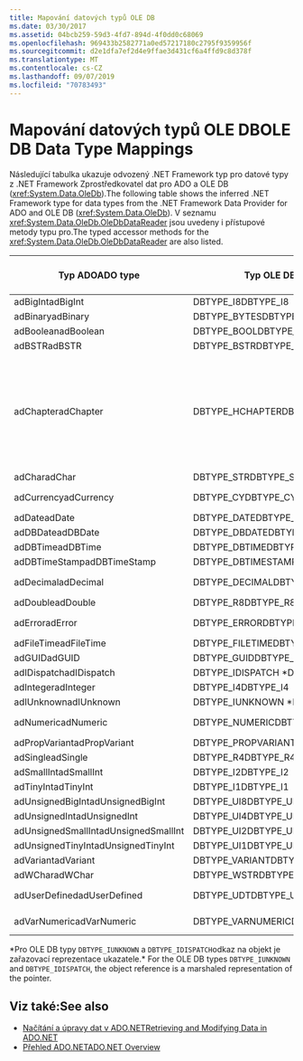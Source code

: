 ```yaml
---
title: Mapování datových typů OLE DB
ms.date: 03/30/2017
ms.assetid: 04bcb259-59d3-4fd7-894d-4f0dd0c68069
ms.openlocfilehash: 969433b2582771a0ed57217180c2795f9359956f
ms.sourcegitcommit: d2e1dfa7ef2d4e9ffae3d431cf6a4ffd9c8d378f
ms.translationtype: MT
ms.contentlocale: cs-CZ
ms.lasthandoff: 09/07/2019
ms.locfileid: "70783493"
---
```

# <a name="ole-db-data-type-mappings"></a><span data-ttu-id="0595e-102">Mapování datových typů OLE DB</span><span class="sxs-lookup"><span data-stu-id="0595e-102">OLE DB Data Type Mappings</span></span>
<span data-ttu-id="0595e-103">Následující tabulka ukazuje odvozený .NET Framework typ pro datové typy z .NET Framework Zprostředkovatel dat pro ADO a OLE DB (<xref:System.Data.OleDb>).</span><span class="sxs-lookup"><span data-stu-id="0595e-103">The following table shows the inferred .NET Framework type for data types from the .NET Framework Data Provider for ADO and OLE DB (<xref:System.Data.OleDb>).</span></span> <span data-ttu-id="0595e-104">V seznamu <xref:System.Data.OleDb.OleDbDataReader> jsou uvedeny i přístupové metody typu pro.</span><span class="sxs-lookup"><span data-stu-id="0595e-104">The typed accessor methods for the <xref:System.Data.OleDb.OleDbDataReader> are also listed.</span></span>  
  
|<span data-ttu-id="0595e-105">Typ ADO</span><span class="sxs-lookup"><span data-stu-id="0595e-105">ADO type</span></span>|<span data-ttu-id="0595e-106">Typ OLE DB</span><span class="sxs-lookup"><span data-stu-id="0595e-106">OLE DB type</span></span>|<span data-ttu-id="0595e-107">Typ rozhraní .NET Framework</span><span class="sxs-lookup"><span data-stu-id="0595e-107">.NET Framework type</span></span>|<span data-ttu-id="0595e-108">Přístupový objekt typu .NET Framework</span><span class="sxs-lookup"><span data-stu-id="0595e-108">.NET Framework typed accessor</span></span>|  
|--------------|-----------------|----------------------------------------------------------------------|--------------------------------------------------------------------------------|  
|<span data-ttu-id="0595e-109">adBigInt</span><span class="sxs-lookup"><span data-stu-id="0595e-109">adBigInt</span></span>|<span data-ttu-id="0595e-110">DBTYPE_I8</span><span class="sxs-lookup"><span data-stu-id="0595e-110">DBTYPE_I8</span></span>|<span data-ttu-id="0595e-111">Int64</span><span class="sxs-lookup"><span data-stu-id="0595e-111">Int64</span></span>|<span data-ttu-id="0595e-112">GetInt64()</span><span class="sxs-lookup"><span data-stu-id="0595e-112">GetInt64()</span></span>|  
|<span data-ttu-id="0595e-113">adBinary</span><span class="sxs-lookup"><span data-stu-id="0595e-113">adBinary</span></span>|<span data-ttu-id="0595e-114">DBTYPE_BYTES</span><span class="sxs-lookup"><span data-stu-id="0595e-114">DBTYPE_BYTES</span></span>|<span data-ttu-id="0595e-115">Byte[]</span><span class="sxs-lookup"><span data-stu-id="0595e-115">Byte[]</span></span>|<span data-ttu-id="0595e-116">GetBytes ()</span><span class="sxs-lookup"><span data-stu-id="0595e-116">GetBytes()</span></span>|  
|<span data-ttu-id="0595e-117">adBoolean</span><span class="sxs-lookup"><span data-stu-id="0595e-117">adBoolean</span></span>|<span data-ttu-id="0595e-118">DBTYPE_BOOL</span><span class="sxs-lookup"><span data-stu-id="0595e-118">DBTYPE_BOOL</span></span>|<span data-ttu-id="0595e-119">Boolean</span><span class="sxs-lookup"><span data-stu-id="0595e-119">Boolean</span></span>|<span data-ttu-id="0595e-120">GetBoolean()</span><span class="sxs-lookup"><span data-stu-id="0595e-120">GetBoolean()</span></span>|  
|<span data-ttu-id="0595e-121">adBSTR</span><span class="sxs-lookup"><span data-stu-id="0595e-121">adBSTR</span></span>|<span data-ttu-id="0595e-122">DBTYPE_BSTR</span><span class="sxs-lookup"><span data-stu-id="0595e-122">DBTYPE_BSTR</span></span>|<span data-ttu-id="0595e-123">String</span><span class="sxs-lookup"><span data-stu-id="0595e-123">String</span></span>|<span data-ttu-id="0595e-124">GetString ()</span><span class="sxs-lookup"><span data-stu-id="0595e-124">GetString()</span></span>|  
|<span data-ttu-id="0595e-125">adChapter</span><span class="sxs-lookup"><span data-stu-id="0595e-125">adChapter</span></span>|<span data-ttu-id="0595e-126">DBTYPE_HCHAPTER</span><span class="sxs-lookup"><span data-stu-id="0595e-126">DBTYPE_HCHAPTER</span></span>|<span data-ttu-id="0595e-127">Podporováno prostřednictvím `DataReader`.</span><span class="sxs-lookup"><span data-stu-id="0595e-127">Supported through the `DataReader`.</span></span> <span data-ttu-id="0595e-128">Viz [načítání dat pomocí objektu DataReader](retrieving-data-using-a-datareader.md).</span><span class="sxs-lookup"><span data-stu-id="0595e-128">See [Retrieving Data Using a DataReader](retrieving-data-using-a-datareader.md).</span></span>|<span data-ttu-id="0595e-129">GetValue ()</span><span class="sxs-lookup"><span data-stu-id="0595e-129">GetValue()</span></span>|  
|<span data-ttu-id="0595e-130">adChar</span><span class="sxs-lookup"><span data-stu-id="0595e-130">adChar</span></span>|<span data-ttu-id="0595e-131">DBTYPE_STR</span><span class="sxs-lookup"><span data-stu-id="0595e-131">DBTYPE_STR</span></span>|<span data-ttu-id="0595e-132">String</span><span class="sxs-lookup"><span data-stu-id="0595e-132">String</span></span>|<span data-ttu-id="0595e-133">GetString ()</span><span class="sxs-lookup"><span data-stu-id="0595e-133">GetString()</span></span>|  
|<span data-ttu-id="0595e-134">adCurrency</span><span class="sxs-lookup"><span data-stu-id="0595e-134">adCurrency</span></span>|<span data-ttu-id="0595e-135">DBTYPE_CY</span><span class="sxs-lookup"><span data-stu-id="0595e-135">DBTYPE_CY</span></span>|<span data-ttu-id="0595e-136">Desetinné číslo</span><span class="sxs-lookup"><span data-stu-id="0595e-136">Decimal</span></span>|<span data-ttu-id="0595e-137">GetDecimal ()</span><span class="sxs-lookup"><span data-stu-id="0595e-137">GetDecimal()</span></span>|  
|<span data-ttu-id="0595e-138">adDate</span><span class="sxs-lookup"><span data-stu-id="0595e-138">adDate</span></span>|<span data-ttu-id="0595e-139">DBTYPE_DATE</span><span class="sxs-lookup"><span data-stu-id="0595e-139">DBTYPE_DATE</span></span>|<span data-ttu-id="0595e-140">DateTime</span><span class="sxs-lookup"><span data-stu-id="0595e-140">DateTime</span></span>|<span data-ttu-id="0595e-141">GetDateTime()</span><span class="sxs-lookup"><span data-stu-id="0595e-141">GetDateTime()</span></span>|  
|<span data-ttu-id="0595e-142">adDBDate</span><span class="sxs-lookup"><span data-stu-id="0595e-142">adDBDate</span></span>|<span data-ttu-id="0595e-143">DBTYPE_DBDATE</span><span class="sxs-lookup"><span data-stu-id="0595e-143">DBTYPE_DBDATE</span></span>|<span data-ttu-id="0595e-144">DateTime</span><span class="sxs-lookup"><span data-stu-id="0595e-144">DateTime</span></span>|<span data-ttu-id="0595e-145">GetDateTime()</span><span class="sxs-lookup"><span data-stu-id="0595e-145">GetDateTime()</span></span>|  
|<span data-ttu-id="0595e-146">adDBTime</span><span class="sxs-lookup"><span data-stu-id="0595e-146">adDBTime</span></span>|<span data-ttu-id="0595e-147">DBTYPE_DBTIME</span><span class="sxs-lookup"><span data-stu-id="0595e-147">DBTYPE_DBTIME</span></span>|<span data-ttu-id="0595e-148">DateTime</span><span class="sxs-lookup"><span data-stu-id="0595e-148">DateTime</span></span>|<span data-ttu-id="0595e-149">GetDateTime()</span><span class="sxs-lookup"><span data-stu-id="0595e-149">GetDateTime()</span></span>|  
|<span data-ttu-id="0595e-150">adDBTimeStamp</span><span class="sxs-lookup"><span data-stu-id="0595e-150">adDBTimeStamp</span></span>|<span data-ttu-id="0595e-151">DBTYPE_DBTIMESTAMP</span><span class="sxs-lookup"><span data-stu-id="0595e-151">DBTYPE_DBTIMESTAMP</span></span>|<span data-ttu-id="0595e-152">DateTime</span><span class="sxs-lookup"><span data-stu-id="0595e-152">DateTime</span></span>|<span data-ttu-id="0595e-153">GetDateTime()</span><span class="sxs-lookup"><span data-stu-id="0595e-153">GetDateTime()</span></span>|  
|<span data-ttu-id="0595e-154">adDecimal</span><span class="sxs-lookup"><span data-stu-id="0595e-154">adDecimal</span></span>|<span data-ttu-id="0595e-155">DBTYPE_DECIMAL</span><span class="sxs-lookup"><span data-stu-id="0595e-155">DBTYPE_DECIMAL</span></span>|<span data-ttu-id="0595e-156">Desetinné číslo</span><span class="sxs-lookup"><span data-stu-id="0595e-156">Decimal</span></span>|<span data-ttu-id="0595e-157">GetDecimal ()</span><span class="sxs-lookup"><span data-stu-id="0595e-157">GetDecimal()</span></span>|  
|<span data-ttu-id="0595e-158">adDouble</span><span class="sxs-lookup"><span data-stu-id="0595e-158">adDouble</span></span>|<span data-ttu-id="0595e-159">DBTYPE_R8</span><span class="sxs-lookup"><span data-stu-id="0595e-159">DBTYPE_R8</span></span>|<span data-ttu-id="0595e-160">Double</span><span class="sxs-lookup"><span data-stu-id="0595e-160">Double</span></span>|<span data-ttu-id="0595e-161">GetDouble()</span><span class="sxs-lookup"><span data-stu-id="0595e-161">GetDouble()</span></span>|  
|<span data-ttu-id="0595e-162">adError</span><span class="sxs-lookup"><span data-stu-id="0595e-162">adError</span></span>|<span data-ttu-id="0595e-163">DBTYPE_ERROR</span><span class="sxs-lookup"><span data-stu-id="0595e-163">DBTYPE_ERROR</span></span>|<span data-ttu-id="0595e-164">ExternalException –</span><span class="sxs-lookup"><span data-stu-id="0595e-164">ExternalException</span></span>|<span data-ttu-id="0595e-165">GetValue ()</span><span class="sxs-lookup"><span data-stu-id="0595e-165">GetValue()</span></span>|  
|<span data-ttu-id="0595e-166">adFileTime</span><span class="sxs-lookup"><span data-stu-id="0595e-166">adFileTime</span></span>|<span data-ttu-id="0595e-167">DBTYPE_FILETIME</span><span class="sxs-lookup"><span data-stu-id="0595e-167">DBTYPE_FILETIME</span></span>|<span data-ttu-id="0595e-168">DateTime</span><span class="sxs-lookup"><span data-stu-id="0595e-168">DateTime</span></span>|<span data-ttu-id="0595e-169">GetDateTime()</span><span class="sxs-lookup"><span data-stu-id="0595e-169">GetDateTime()</span></span>|  
|<span data-ttu-id="0595e-170">adGUID</span><span class="sxs-lookup"><span data-stu-id="0595e-170">adGUID</span></span>|<span data-ttu-id="0595e-171">DBTYPE_GUID</span><span class="sxs-lookup"><span data-stu-id="0595e-171">DBTYPE_GUID</span></span>|<span data-ttu-id="0595e-172">Guid</span><span class="sxs-lookup"><span data-stu-id="0595e-172">Guid</span></span>|<span data-ttu-id="0595e-173">GetGuid()</span><span class="sxs-lookup"><span data-stu-id="0595e-173">GetGuid()</span></span>|  
|<span data-ttu-id="0595e-174">adIDispatch</span><span class="sxs-lookup"><span data-stu-id="0595e-174">adIDispatch</span></span>|<span data-ttu-id="0595e-175">DBTYPE_IDISPATCH \*</span><span class="sxs-lookup"><span data-stu-id="0595e-175">DBTYPE_IDISPATCH \*</span></span>|<span data-ttu-id="0595e-176">Objekt</span><span class="sxs-lookup"><span data-stu-id="0595e-176">Object</span></span>|<span data-ttu-id="0595e-177">GetValue ()</span><span class="sxs-lookup"><span data-stu-id="0595e-177">GetValue()</span></span>|  
|<span data-ttu-id="0595e-178">adInteger</span><span class="sxs-lookup"><span data-stu-id="0595e-178">adInteger</span></span>|<span data-ttu-id="0595e-179">DBTYPE_I4</span><span class="sxs-lookup"><span data-stu-id="0595e-179">DBTYPE_I4</span></span>|<span data-ttu-id="0595e-180">Int32</span><span class="sxs-lookup"><span data-stu-id="0595e-180">Int32</span></span>|<span data-ttu-id="0595e-181">GetInt32()</span><span class="sxs-lookup"><span data-stu-id="0595e-181">GetInt32()</span></span>|  
|<span data-ttu-id="0595e-182">adIUnknown</span><span class="sxs-lookup"><span data-stu-id="0595e-182">adIUnknown</span></span>|<span data-ttu-id="0595e-183">DBTYPE_IUNKNOWN \*</span><span class="sxs-lookup"><span data-stu-id="0595e-183">DBTYPE_IUNKNOWN \*</span></span>|<span data-ttu-id="0595e-184">Objekt</span><span class="sxs-lookup"><span data-stu-id="0595e-184">Object</span></span>|<span data-ttu-id="0595e-185">GetValue ()</span><span class="sxs-lookup"><span data-stu-id="0595e-185">GetValue()</span></span>|  
|<span data-ttu-id="0595e-186">adNumeric</span><span class="sxs-lookup"><span data-stu-id="0595e-186">adNumeric</span></span>|<span data-ttu-id="0595e-187">DBTYPE_NUMERIC</span><span class="sxs-lookup"><span data-stu-id="0595e-187">DBTYPE_NUMERIC</span></span>|<span data-ttu-id="0595e-188">Desetinné číslo</span><span class="sxs-lookup"><span data-stu-id="0595e-188">Decimal</span></span>|<span data-ttu-id="0595e-189">GetDecimal ()</span><span class="sxs-lookup"><span data-stu-id="0595e-189">GetDecimal()</span></span>|  
|<span data-ttu-id="0595e-190">adPropVariant</span><span class="sxs-lookup"><span data-stu-id="0595e-190">adPropVariant</span></span>|<span data-ttu-id="0595e-191">DBTYPE_PROPVARIANT</span><span class="sxs-lookup"><span data-stu-id="0595e-191">DBTYPE_PROPVARIANT</span></span>|<span data-ttu-id="0595e-192">Objekt</span><span class="sxs-lookup"><span data-stu-id="0595e-192">Object</span></span>|<span data-ttu-id="0595e-193">GetValue ()</span><span class="sxs-lookup"><span data-stu-id="0595e-193">GetValue()</span></span>|  
|<span data-ttu-id="0595e-194">adSingle</span><span class="sxs-lookup"><span data-stu-id="0595e-194">adSingle</span></span>|<span data-ttu-id="0595e-195">DBTYPE_R4</span><span class="sxs-lookup"><span data-stu-id="0595e-195">DBTYPE_R4</span></span>|<span data-ttu-id="0595e-196">Single</span><span class="sxs-lookup"><span data-stu-id="0595e-196">Single</span></span>|<span data-ttu-id="0595e-197">GetFloat()</span><span class="sxs-lookup"><span data-stu-id="0595e-197">GetFloat()</span></span>|  
|<span data-ttu-id="0595e-198">adSmallInt</span><span class="sxs-lookup"><span data-stu-id="0595e-198">adSmallInt</span></span>|<span data-ttu-id="0595e-199">DBTYPE_I2</span><span class="sxs-lookup"><span data-stu-id="0595e-199">DBTYPE_I2</span></span>|<span data-ttu-id="0595e-200">Int16</span><span class="sxs-lookup"><span data-stu-id="0595e-200">Int16</span></span>|<span data-ttu-id="0595e-201">GetInt16()</span><span class="sxs-lookup"><span data-stu-id="0595e-201">GetInt16()</span></span>|  
|<span data-ttu-id="0595e-202">adTinyInt</span><span class="sxs-lookup"><span data-stu-id="0595e-202">adTinyInt</span></span>|<span data-ttu-id="0595e-203">DBTYPE_I1</span><span class="sxs-lookup"><span data-stu-id="0595e-203">DBTYPE_I1</span></span>|<span data-ttu-id="0595e-204">Byte</span><span class="sxs-lookup"><span data-stu-id="0595e-204">Byte</span></span>|<span data-ttu-id="0595e-205">GetByte()</span><span class="sxs-lookup"><span data-stu-id="0595e-205">GetByte()</span></span>|  
|<span data-ttu-id="0595e-206">adUnsignedBigInt</span><span class="sxs-lookup"><span data-stu-id="0595e-206">adUnsignedBigInt</span></span>|<span data-ttu-id="0595e-207">DBTYPE_UI8</span><span class="sxs-lookup"><span data-stu-id="0595e-207">DBTYPE_UI8</span></span>|<span data-ttu-id="0595e-208">UInt64</span><span class="sxs-lookup"><span data-stu-id="0595e-208">UInt64</span></span>|<span data-ttu-id="0595e-209">GetValue ()</span><span class="sxs-lookup"><span data-stu-id="0595e-209">GetValue()</span></span>|  
|<span data-ttu-id="0595e-210">adUnsignedInt</span><span class="sxs-lookup"><span data-stu-id="0595e-210">adUnsignedInt</span></span>|<span data-ttu-id="0595e-211">DBTYPE_UI4</span><span class="sxs-lookup"><span data-stu-id="0595e-211">DBTYPE_UI4</span></span>|<span data-ttu-id="0595e-212">UInt32</span><span class="sxs-lookup"><span data-stu-id="0595e-212">UInt32</span></span>|<span data-ttu-id="0595e-213">GetValue ()</span><span class="sxs-lookup"><span data-stu-id="0595e-213">GetValue()</span></span>|  
|<span data-ttu-id="0595e-214">adUnsignedSmallInt</span><span class="sxs-lookup"><span data-stu-id="0595e-214">adUnsignedSmallInt</span></span>|<span data-ttu-id="0595e-215">DBTYPE_UI2</span><span class="sxs-lookup"><span data-stu-id="0595e-215">DBTYPE_UI2</span></span>|<span data-ttu-id="0595e-216">UInt16</span><span class="sxs-lookup"><span data-stu-id="0595e-216">UInt16</span></span>|<span data-ttu-id="0595e-217">GetValue ()</span><span class="sxs-lookup"><span data-stu-id="0595e-217">GetValue()</span></span>|  
|<span data-ttu-id="0595e-218">adUnsignedTinyInt</span><span class="sxs-lookup"><span data-stu-id="0595e-218">adUnsignedTinyInt</span></span>|<span data-ttu-id="0595e-219">DBTYPE_UI1</span><span class="sxs-lookup"><span data-stu-id="0595e-219">DBTYPE_UI1</span></span>|<span data-ttu-id="0595e-220">Byte</span><span class="sxs-lookup"><span data-stu-id="0595e-220">Byte</span></span>|<span data-ttu-id="0595e-221">GetByte()</span><span class="sxs-lookup"><span data-stu-id="0595e-221">GetByte()</span></span>|  
|<span data-ttu-id="0595e-222">adVariant</span><span class="sxs-lookup"><span data-stu-id="0595e-222">adVariant</span></span>|<span data-ttu-id="0595e-223">DBTYPE_VARIANT</span><span class="sxs-lookup"><span data-stu-id="0595e-223">DBTYPE_VARIANT</span></span>|<span data-ttu-id="0595e-224">Objekt</span><span class="sxs-lookup"><span data-stu-id="0595e-224">Object</span></span>|<span data-ttu-id="0595e-225">GetValue ()</span><span class="sxs-lookup"><span data-stu-id="0595e-225">GetValue()</span></span>|  
|<span data-ttu-id="0595e-226">adWChar</span><span class="sxs-lookup"><span data-stu-id="0595e-226">adWChar</span></span>|<span data-ttu-id="0595e-227">DBTYPE_WSTR</span><span class="sxs-lookup"><span data-stu-id="0595e-227">DBTYPE_WSTR</span></span>|<span data-ttu-id="0595e-228">String</span><span class="sxs-lookup"><span data-stu-id="0595e-228">String</span></span>|<span data-ttu-id="0595e-229">GetString ()</span><span class="sxs-lookup"><span data-stu-id="0595e-229">GetString()</span></span>|  
|<span data-ttu-id="0595e-230">adUserDefined</span><span class="sxs-lookup"><span data-stu-id="0595e-230">adUserDefined</span></span>|<span data-ttu-id="0595e-231">DBTYPE_UDT</span><span class="sxs-lookup"><span data-stu-id="0595e-231">DBTYPE_UDT</span></span>|<span data-ttu-id="0595e-232">nepodporováno</span><span class="sxs-lookup"><span data-stu-id="0595e-232">not supported</span></span>||  
|<span data-ttu-id="0595e-233">adVarNumeric</span><span class="sxs-lookup"><span data-stu-id="0595e-233">adVarNumeric</span></span>|<span data-ttu-id="0595e-234">DBTYPE_VARNUMERIC</span><span class="sxs-lookup"><span data-stu-id="0595e-234">DBTYPE_VARNUMERIC</span></span>|<span data-ttu-id="0595e-235">nepodporováno</span><span class="sxs-lookup"><span data-stu-id="0595e-235">not supported</span></span>||  
  
 <span data-ttu-id="0595e-236">\*Pro OLE DB typy `DBTYPE_IUNKNOWN` a `DBTYPE_IDISPATCH`odkaz na objekt je zařazovací reprezentace ukazatele.</span><span class="sxs-lookup"><span data-stu-id="0595e-236">\* For the OLE DB types `DBTYPE_IUNKNOWN` and `DBTYPE_IDISPATCH`, the object reference is a marshaled representation of the pointer.</span></span>  
  
## <a name="see-also"></a><span data-ttu-id="0595e-237">Viz také:</span><span class="sxs-lookup"><span data-stu-id="0595e-237">See also</span></span>

- [<span data-ttu-id="0595e-238">Načítání a úpravy dat v ADO.NET</span><span class="sxs-lookup"><span data-stu-id="0595e-238">Retrieving and Modifying Data in ADO.NET</span></span>](retrieving-and-modifying-data.md)
- [<span data-ttu-id="0595e-239">Přehled ADO.NET</span><span class="sxs-lookup"><span data-stu-id="0595e-239">ADO.NET Overview</span></span>](ado-net-overview.md)
